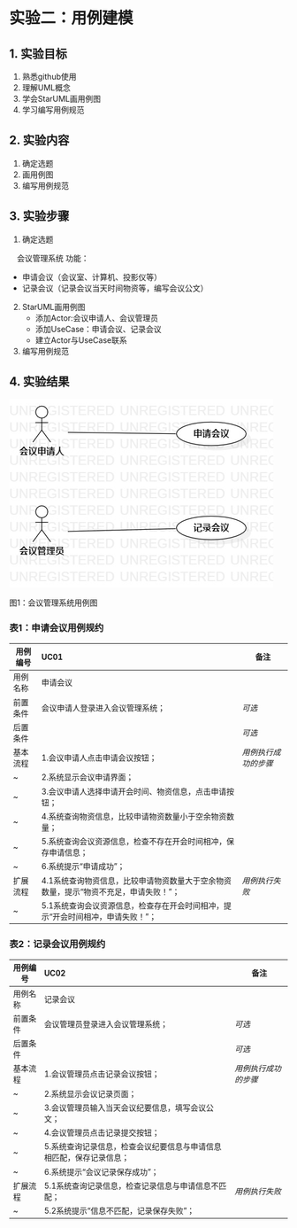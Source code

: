 ﻿# 实验二：用例建模

## 1. 实验目标

1. 熟悉github使用
2. 理解UML概念
3. 学会StarUML画用例图
4. 学习编写用例规范

## 2. 实验内容

1. 确定选题
2. 画用例图
3. 编写用例规范

## 3. 实验步骤

1. 确定选题


　会议管理系统 功能：
- 申请会议（会议室、计算机、投影仪等）
- 记录会议（记录会议当天时间物资等，编写会议公文）
2. StarUML画用例图
   - 添加Actor:会议申请人、会议管理员
   - 添加UseCase：申请会议、记录会议
   - 建立Actor与UseCase联系
3. 编写用例规范


## 4. 实验结果

![用例图](./mymodel.jpg)

图1：会议管理系统用例图


### 表1：申请会议用例规约  

用例编号  | UC01 | 备注  
-|:-|-  
用例名称  | 申请会议  |   
前置条件  |   会议申请人登录进入会议管理系统；   | *可选*   
后置条件  |      | *可选*   
基本流程  | 1.会议申请人点击申请会议按钮；  |*用例执行成功的步骤*    
~| 2.系统显示会议申请界面；  |     
~| 3.会议申请人选择申请开会时间、物资信息，点击申请按钮；   |   
~| 4.系统查询物资信息，比较申请物资数量小于空余物资数量；   |  
~| 5.系统查询会议资源信息，检查不存在开会时间相冲，保存申请信息；   |
~| 6.系统提示“申请成功”；   |
扩展流程  | 4.1系统查询物资信息，比较申请物资数量大于空余物资数量，提示“物资不充足，申请失败！”；   |*用例执行失败*    
~| 5.1系统查询会议资源信息，检查存在开会时间相冲，提示“开会时间相冲，申请失败！”；   |  




### 表2：记录会议用例规约  

用例编号  | UC02 | 备注  
-|:-|-  
用例名称  | 记录会议  |   
前置条件  |   会议管理员登录进入会议管理系统；   | *可选*   
后置条件  |      | *可选*   
基本流程  | 1.会议管理员点击记录会议按钮；  |*用例执行成功的步骤*      
~| 2.系统显示会议记录页面；   |   
~| 3.会议管理员输入当天会议纪要信息，填写会议公文；   |   
~| 4.会议管理员点击记录提交按钮；  | 
~| 5.系统查询记录信息，检查会议纪要信息与申请信息相匹配，保存记录信息；   |
~| 6.系统提示“会议记录保存成功”；   |
扩展流程  | 5.1系统查询记录信息，检查记录信息与申请信息不匹配；   |*用例执行失败*    
~| 5.2系统提示“信息不匹配，记录保存失败”；  |  
